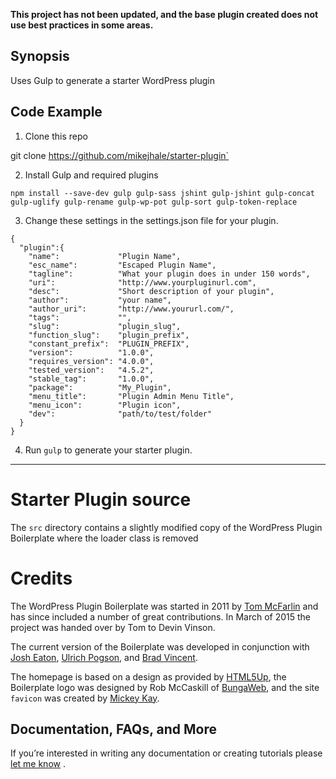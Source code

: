 **This project has not been updated, and the base plugin created does not use best practices in some areas.** 

## Synopsis

Uses Gulp to generate a starter WordPress plugin

## Code Example

1. Clone this repo

git clone https://github.com/mikejhale/starter-plugin`

2. Install Gulp and required plugins 

```
npm install --save-dev gulp gulp-sass jshint gulp-jshint gulp-concat gulp-uglify gulp-rename gulp-wp-pot gulp-sort gulp-token-replace
```

3. Change these settings in the settings.json file for your plugin.

```
{
  "plugin":{
    "name":             "Plugin Name",
    "esc_name":         "Escaped Plugin Name",
    "tagline":          "What your plugin does in under 150 words",
    "uri":              "http://www.yourpluginurl.com",
    "desc":             "Short description of your plugin",
    "author":           "your name",
    "author_uri":       "http://www.yoururl.com/",
    "tags":             "",
    "slug":             "plugin_slug",
    "function_slug":    "plugin_prefix",
    "constant_prefix":  "PLUGIN_PREFIX",
    "version":          "1.0.0",
    "requires_version": "4.0.0",
    "tested_version":   "4.5.2",
    "stable_tag":       "1.0.0",
    "package":          "My_Plugin",
    "menu_title":       "Plugin Admin Menu Title",
    "menu_icon":        "Plugin icon",
    "dev":              "path/to/test/folder"
  }
}
```

4.  Run `gulp` to generate your starter plugin.

***

# Starter Plugin source
The `src` directory contains a slightly modified copy of the WordPress Plugin Boilerplate where the loader class is removed 


# Credits

The WordPress Plugin Boilerplate was started in 2011 by [Tom McFarlin](http://twitter.com/tommcfarlin/) and has since included a number of great contributions. In March of 2015 the project was handed over by Tom to Devin Vinson.

The current version of the Boilerplate was developed in conjunction with [Josh Eaton](https://twitter.com/jjeaton), [Ulrich Pogson](https://twitter.com/grapplerulrich), and [Brad Vincent](https://twitter.com/themergency).

The homepage is based on a design as provided by [HTML5Up](http://html5up.net), the Boilerplate logo was designed by Rob McCaskill of [BungaWeb](http://bungaweb.com), and the site `favicon` was created by [Mickey Kay](https://twitter.com/McGuive7).

## Documentation, FAQs, and More

If you’re interested in writing any documentation or creating tutorials please [let me know](http://devinvinson.com/contact/) .
